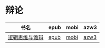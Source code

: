 # 辩论

| 书名 | epub | mobi | azw3 |
| --- | --- | --- | --- |
| [逻辑思维与诡辩](http://ct.dalanmei.com/f/31084289-571778348-7d0feb) | [epub](http://ct.dalanmei.com/f/31084289-571778348-7d0feb) | [mobi](http://ct.dalanmei.com/f/31084289-571517675-c2ef40) | [azw3](http://ct.dalanmei.com/f/31084289-571923497-349f75) |

